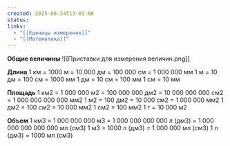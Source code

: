 ```yaml
---
created: 2025-08-24T13:01:00
status: 
links:
  - "[[Единицы измерения]]"
  - "[[Математика]]"
---
```

**Общие величины**
![[Приставки для измерения величин.png]]


**Длина**
1 км = 1000 м = 10 000 дм = 100 000 см = 1 000 000 мм
1 м =  10 дм = 100 см = 1000 мм
1 дм = 10 см = 100 мм
1 см = 10 мм

**Площадь**
1 км2 = 1 000 000 м2 = 100 000 000 дм2 = 10 000 000 000 см2 = 1 000 000 000 000 мм2
1 м2 = 100 дм2 = 10 000 см2 = 1 000 000 мм2
1 дм2 = 100 см2 = 10 000 мм2
1 см2 = 100 мм2
1 г = 10 000 м2

**Объем**
1 км3 = 1 000 000 000 м3 = 1 000 000 000 000 л (дм3)  = 1 000 000 000 000 000 мл (см3)
1 м3 = 1000 л (дм3) = 1 000 000 мл (см3)
1 л (дм3) = 1000 мл (см3)

